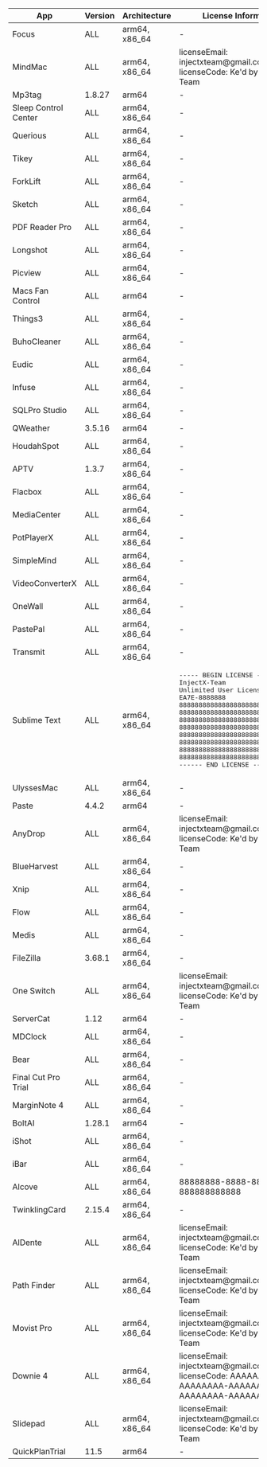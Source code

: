 <table>
        <thead>
            <tr>
                <th>App</th>
                <th>Version</th>
                <th>Architecture</th>
                <th>License Information</th>
            </tr>
        </thead>
        <tbody>
            <tr>
                <td>Focus</td>
                <td>ALL</td>
                <td>arm64, x86_64</td>
                <td>-</td>
            </tr>
            <tr>
                <td>MindMac</td>
                <td>ALL</td>
                <td>arm64, x86_64</td>
                <td>
                    licenseEmail: injectxteam@gmail.com<br>
                    licenseCode: Ke'd by InjectX-Team
                </td>
            </tr>
            <tr>
                <td>Mp3tag</td>
                <td>1.8.27</td>
                <td>arm64</td>
                <td>-</td>
            </tr>
            <tr>
                <td>Sleep Control Center</td>
                <td>ALL</td>
                <td>arm64, x86_64</td>
                <td>-</td>
            </tr>
            <tr>
                <td>Querious</td>
                <td>ALL</td>
                <td>arm64, x86_64</td>
                <td>-</td>
            </tr>
            <tr>
                <td>Tikey</td>
                <td>ALL</td>
                <td>arm64, x86_64</td>
                <td>-</td>
            </tr>
            <tr>
                <td>ForkLift</td>
                <td>ALL</td>
                <td>arm64, x86_64</td>
                <td>-</td>
            </tr>
            <tr>
                <td>Sketch</td>
                <td>ALL</td>
                <td>arm64, x86_64</td>
                <td>-</td>
            </tr>
            <tr>
                <td>PDF Reader Pro</td>
                <td>ALL</td>
                <td>arm64, x86_64</td>
                <td>-</td>
            </tr>
            <tr>
                <td>Longshot</td>
                <td>ALL</td>
                <td>arm64, x86_64</td>
                <td>-</td>
            </tr>
            <tr>
                <td>Picview</td>
                <td>ALL</td>
                <td>arm64, x86_64</td>
                <td>-</td>
            </tr>
            <tr>
                <td>Macs Fan Control</td>
                <td>ALL</td>
                <td>arm64</td>
                <td>-</td>
            </tr>
            <tr>
                <td>Things3</td>
                <td>ALL</td>
                <td>arm64, x86_64</td>
                <td>-</td>
            </tr>
            <tr>
                <td>BuhoCleaner</td>
                <td>ALL</td>
                <td>arm64, x86_64</td>
                <td>-</td>
            </tr>
            <tr>
                <td>Eudic</td>
                <td>ALL</td>
                <td>arm64, x86_64</td>
                <td>-</td>
            </tr>
            <tr>
                <td>Infuse</td>
                <td>ALL</td>
                <td>arm64, x86_64</td>
                <td>-</td>
            </tr>
            <tr>
                <td>SQLPro Studio</td>
                <td>ALL</td>
                <td>arm64, x86_64</td>
                <td>-</td>
            </tr>
            <tr>
                <td>QWeather</td>
                <td>3.5.16</td>
                <td>arm64</td>
                <td>-</td>
            </tr>
            <tr>
                <td>HoudahSpot</td>
                <td>ALL</td>
                <td>arm64, x86_64</td>
                <td>-</td>
            </tr>
            <tr>
                <td>APTV</td>
                <td>1.3.7</td>
                <td>arm64, x86_64</td>
                <td>-</td>
            </tr>
            <tr>
                <td>Flacbox</td>
                <td>ALL</td>
                <td>arm64, x86_64</td>
                <td>-</td>
            </tr>
            <tr>
                <td>MediaCenter</td>
                <td>ALL</td>
                <td>arm64, x86_64</td>
                <td>-</td>
            </tr>
            <tr>
                <td>PotPlayerX</td>
                <td>ALL</td>
                <td>arm64, x86_64</td>
                <td>-</td>
            </tr>
            <tr>
                <td>SimpleMind</td>
                <td>ALL</td>
                <td>arm64, x86_64</td>
                <td>-</td>
            </tr>
            <tr>
                <td>VideoConverterX</td>
                <td>ALL</td>
                <td>arm64, x86_64</td>
                <td>-</td>
            </tr>
            <tr>
                <td>OneWall</td>
                <td>ALL</td>
                <td>arm64, x86_64</td>
                <td>-</td>
            </tr>
            <tr>
                <td>PastePal</td>
                <td>ALL</td>
                <td>arm64, x86_64</td>
                <td>-</td>
            </tr>
            <tr>
                <td>Transmit</td>
                <td>ALL</td>
                <td>arm64, x86_64</td>
                <td>-</td>
            </tr>
            <tr>
                <td>Sublime Text</td>
                <td>ALL</td>
                <td>arm64, x86_64</td>
                <td>
                    <pre>----- BEGIN LICENSE -----
InjectX-Team
Unlimited User License
EA7E-8888888
88888888888888888888888888888888
88888888888888888888888888888888
88888888888888888888888888888888
88888888888888888888888888888888
88888888888888888888888888888888
88888888888888888888888888888888
88888888888888888888888888888888
88888888888888888888888888888888
------ END LICENSE ------</pre>
                </td>
            </tr>
            <tr>
                <td>UlyssesMac</td>
                <td>ALL</td>
                <td>arm64, x86_64</td>
                <td>-</td>
            </tr>
            <tr>
                <td>Paste</td>
                <td>4.4.2</td>
                <td>arm64</td>
                <td>-</td>
            </tr>
            <tr>
                <td>AnyDrop</td>
                <td>ALL</td>
                <td>arm64, x86_64</td>
                <td>
                   licenseEmail: injectxteam@gmail.com<br>
                   licenseCode: Ke'd by InjectX-Team
                </td>
            </tr>
            <tr>
                <td>BlueHarvest</td>
                <td>ALL</td>
                <td>arm64, x86_64</td>
                <td>-</td>
            </tr>
            <tr>
                <td>Xnip</td>
                <td>ALL</td>
                <td>arm64, x86_64</td>
                <td>-</td>
            </tr>
            <tr>
                <td>Flow</td>
                <td>ALL</td>
                <td>arm64, x86_64</td>
                <td>-</td>
            </tr>
            <tr>
                <td>Medis</td>
                <td>ALL</td>
                <td>arm64, x86_64</td>
                <td>-</td>
            </tr>
            <tr>
                <td>FileZilla</td>
                <td>3.68.1</td>
                <td>arm64, x86_64</td>
                <td>-</td>
            </tr>
            <tr>
                <td>One Switch</td>
                <td>ALL</td>
                <td>arm64, x86_64</td>
                <td>
                    licenseEmail: injectxteam@gmail.com<br>
                    licenseCode: Ke'd by InjectX-Team
                </td>
            </tr>
            <tr>
                <td>ServerCat</td>
                <td>1.12</td>
                <td>arm64</td>
                <td>-</td>
            </tr>
            <tr>
                <td>MDClock</td>
                <td>ALL</td>
                <td>arm64, x86_64</td>
                <td>-</td>
            </tr>
            <tr>
                <td>Bear</td>
                <td>ALL</td>
                <td>arm64, x86_64</td>
                <td>-</td>
            </tr>
            <tr>
                <td>Final Cut Pro Trial</td>
                <td>ALL</td>
                <td>arm64, x86_64</td>
                <td>-</td>
            </tr>
            <tr>
                <td>MarginNote 4</td>
                <td>ALL</td>
                <td>arm64, x86_64</td>
                <td>-</td>
            </tr>
            <tr>
                <td>BoltAI</td>
                <td>1.28.1</td>
                <td>arm64</td>
                <td>-</td>
            </tr>
            <tr>
                <td>iShot</td>
                <td>ALL</td>
                <td>arm64, x86_64</td>
                <td>-</td>
            </tr>
            <tr>
                <td>iBar</td>
                <td>ALL</td>
                <td>arm64, x86_64</td>
                <td>-</td>
            </tr>
            <tr>
                <td>Alcove</td>
                <td>ALL</td>
                <td>arm64, x86_64</td>
                <td>
                    88888888-8888-8888-8888-888888888888
                </td>
            </tr>
            <tr>
                <td>TwinklingCard</td>
                <td>2.15.4</td>
                <td>arm64, x86_64</td>
                <td>-</td>
            </tr>
            <tr>
                <td>AlDente</td>
                <td>ALL</td>
                <td>arm64, x86_64</td>
                <td>
                    licenseEmail: injectxteam@gmail.com<br>
                    licenseCode: Ke'd by InjectX-Team
                </td>
            </tr>
            <tr>
                <td>Path Finder</td>
                <td>ALL</td>
                <td>arm64, x86_64</td>
                <td>
                    licenseEmail: injectxteam@gmail.com<br>
                    licenseCode: Ke'd by InjectX-Team
                </td>
            </tr>
            <tr>
                <td>Movist Pro</td>
                <td>ALL</td>
                <td>arm64, x86_64</td>
                <td>
                    licenseEmail: injectxteam@gmail.com<br>
                    licenseCode: Ke'd by InjectX-Team
                </td>
            </tr>
            <tr>
                <td>Downie 4</td>
                <td>ALL</td>
                <td>arm64, x86_64</td>
                <td>
                    licenseEmail: injectxteam@gmail.com<br>
                    licenseCode: AAAAAAAA-AAAAAAAA-AAAAAAAA-AAAAAAAA-AAAAAAAA
                </td>
            </tr>
            <tr>
                <td>Slidepad</td>
                <td>ALL</td>
                <td>arm64, x86_64</td>
                <td>
                    licenseEmail: injectxteam@gmail.com<br>
                    licenseCode: Ke'd by InjectX-Team
                </td>
            </tr>
             <tr>
                <td>QuickPlanTrial</td>
                <td>11.5</td>
                <td>arm64</td>
                <td>-</td>
            </tr>
    </table>
